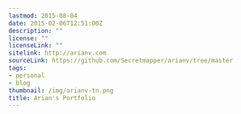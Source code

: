 ```yaml
---
lastmod: 2015-08-04
date: 2015-02-06T12:51:00Z
description: ""
license: ""
licenseLink: ""
sitelink: http://arianv.com
sourceLink: https://github.com/Secretmapper/arianv/tree/master
tags:
- personal
- blog
thumbnail: /img/arianv-tn.png
title: Arian's Portfolio
---
```

